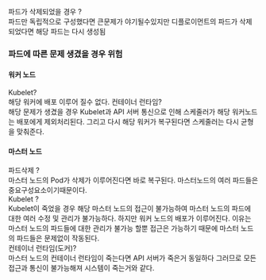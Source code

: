 파드가 삭제되었을 경우 ?  
파드만 독립적으로 구성했다면 큰문제가 야기될수있지만 디플로이먼트의 파드가 삭제되었다면 해당 파드는 다시 생성됨
  
### 파드에 따른 문제 생겼을 경우 위험  
#### 워커 노드   
Kubelet?  
해당 워커에 배포 이루어 질수 없다.
컨테이너 런타임?  
해당 문제가 생겼을 경우 Kubelet과 API 서버 통신으로 인해 스케줄러가 해당 워커노드는 배포에게 제외처리된다.
그리고 다시 해당 워커가 복구된다면 스케줄러는 다시 균형을 맞춰준다.
#### 마스터 노드
파드삭제 ?  
마스터 노드의 Pod가 삭제가 이루어진다면 바로 복구된다. 마스터노드의 여러 파드들은 중요구성요소이기때문이다.  
Kubelet ?  
Kubelet이 죽었을 경우 해당 마스터 노드의 접근이 불가능하여 마스터 노드의 파드에 대한 여러 수정 및 관리가 불가능하다. 하지만 워커 노드의 배포가 이루어진다. 
이유는 마스터 노드의 파드들에 대한 관리가 불가능 할뿐 접근은 가능하기 때문에 마스터 노드의 파드들은 문제없이 작동된다.  
컨테이너 런타임(도커)?  
마스터 노드의 컨테이너 런타임이 죽는다면 API 서버가 죽은거 동일하다 그러므로 모든 접근과 통신이 불가능해져 시스템이 죽는거와 같다.






